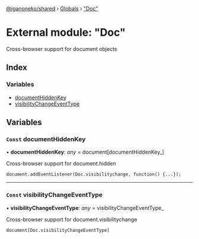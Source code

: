 [@iganoneko/shared](../README.md) › [Globals](../globals.md) › ["Doc"](_doc_.md)

# External module: "Doc"

Cross-browser support for document objects

## Index

### Variables

* [documentHiddenKey](_doc_.md#const-documenthiddenkey)
* [visibilityChangeEventType](_doc_.md#const-visibilitychangeeventtype)

## Variables

### `Const` documentHiddenKey

• **documentHiddenKey**: *any* = document[documentHiddenKey_]

Cross-browser support for document.hidden

```
document.addEventListener(Doc.visibilitychange, function() {...});
```

___

### `Const` visibilityChangeEventType

• **visibilityChangeEventType**: *any* = visibilityChangeEventType_

Cross-browser support for document.visibilitychange

```
document[Doc.visibilityChangeEventType]
```
